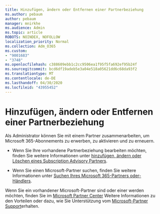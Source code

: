 ```yaml
---
title: Hinzufügen, ändern oder Entfernen einer Partnerbeziehung
ms.author: pebaum
author: pebaum
manager: mnirkhe
ms.audience: Admin
ms.topic: article
ROBOTS: NOINDEX, NOFOLLOW
localization_priority: Normal
ms.collection: Adm_O365
ms.custom:
- "9001683"
- "3748"
ms.openlocfilehash: c388609ebb1c2cc9506ea1f95f5fa692ef95b24f
ms.sourcegitcommit: bcd6df19adeb5e3a04e518a05621dd6c68da93f2
ms.translationtype: MT
ms.contentlocale: de-DE
ms.lasthandoff: 04/30/2020
ms.locfileid: "43955452"
---
```

# <a name="add-change-or-remove-a-partner-relationship"></a>Hinzufügen, ändern oder Entfernen einer Partnerbeziehung

Als Administrator können Sie mit einem Partner zusammenarbeiten, um Microsoft 365-Abonnements zu erwerben, zu aktivieren und zu erneuern. 

- Wenn Sie Ihre vorhandene Partnerbeziehung bearbeiten möchten, finden Sie weitere Informationen unter [hinzufügen, ändern oder Löschen eines Subscription Advisory Partners](https://docs.microsoft.com/microsoft-365/admin/misc/add-partner?view=o365-worldwide).

- Wenn Sie einen Microsoft-Partner suchen, finden Sie weitere Informationen unter [Suchen Ihres Microsoft 365-Partners oder-Händlers](https://docs.microsoft.com/microsoft-365/admin/manage/find-your-partner-or-reseller?view=o365-worldwide).

Wenn Sie ein vorhandener Microsoft-Partner sind oder einer werden möchten, finden Sie im [Microsoft Partner Center](https://support.microsoft.com/help/4499930/partner-center-overview) Weitere Informationen zu den Vorteilen oder dazu, wie Sie Unterstützung vom [Microsoft-Partner Support](https://aka.ms/partnersupport)erhalten.
